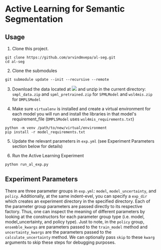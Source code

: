 # Active Learning for Semantic Segmentation

## Usage

1. Clone this project.
```
git clone https://github.com/arvindmvepa/al-seg.git
cd al-seg
```
2. Clone the submodules
```
git submodule update --init --recursive --remote
```
3. Download the data located at ![](https://drive.google.com/drive/folders/1MdxIdD9auRzfH6_Np9hiEyxkAuHAUgZA?usp=sharing) and unzip in the current directory: `smpl_data.zip` and `spml_pretrained.zip` for `SPMLModel` and `wsl4mis.zip` for `DMPLSModel`

4. Make sure `virtualenv` is installed and create a virtual environment for each model you will run and install the libraries in that model's requirement_file (`DMPLSModel` uses `wsl4mis_requirements.txt`)
```
python -m venv /path/to/new/virtual/environment
pip install -r model_requirements.txt
```

5. Update the relevant parameters in `exp.yml` (see Experiment Parameters section below for details)

6. Run the Active Learning Experiment
```
python run_al_exp.py
```

## Experiment Parameters
There are three parameter groups in `exp.yml`: `model`, `model_uncertainty`, and `policy`. Additionally, at the same indent-evel, you can specify a `exp_dir` which creates an experiment directory in the specified directory. Each of the parameter group parameters are passed directly to its respective factory. Thus, one can inspect the meaning of different parameters by looking at the constructors for each parameter group type (i.e. model, model_uncertainty, and policy type). Just to note, in the `policy` group, `ensemble_kwargs` are parameters passed to the `train_model` method and `uncertainty_kwargs` are the parameters passed to the `calculate_uncertainty` method. We can optionally pass `skip` to these `kwarg` arguments to skip these steps for debugging purposes.
